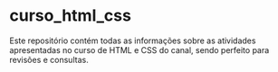 # curso_html_css
Este repositório contém todas as informações sobre as atividades apresentadas no curso de HTML e CSS do canal, sendo perfeito para revisões e consultas.
